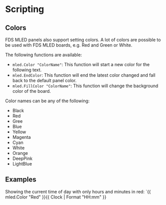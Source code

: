 ﻿# Scripting

## Colors

FDS MLED panels also support setting colors. A lot of colors are possible to be used with FDS MLED boards, e.g. Red and Green or White. 

The following functions are available: 

* `mled.Color "ColorName"`: This function will start a new color for the following text.
* `mled.EndColor`: This function will end the latest color changed and fall back to the default panel color.
* `mled.FillColor "ColorName"`: This function will change the background color of the board.

Color names can be any of the following:
* Black
* Red
* Gree
* Blue
* Yellow
* Magenta
* Cyan
* White
* Orange
* DeepPink
* LightBlue

## Examples

Showing the current time of day with only hours and minutes in red: `{{ mled.Color "Red" }}{{ Clock | Format "HH:mm" }}